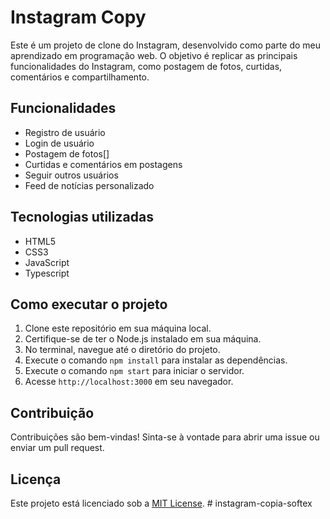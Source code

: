 # Instagram Copy

Este é um projeto de clone do Instagram, desenvolvido como parte do meu aprendizado em programação web. O objetivo é replicar as principais funcionalidades do Instagram, como postagem de fotos, curtidas, comentários e compartilhamento.

## Funcionalidades

- Registro de usuário
- Login de usuário
- Postagem de fotos[]
- Curtidas e comentários em postagens
- Seguir outros usuários
- Feed de notícias personalizado

## Tecnologias utilizadas

- HTML5
- CSS3
- JavaScript
- Typescript

## Como executar o projeto

1. Clone este repositório em sua máquina local.
2. Certifique-se de ter o Node.js instalado em sua máquina.
3. No terminal, navegue até o diretório do projeto.
4. Execute o comando `npm install` para instalar as dependências.
5. Execute o comando `npm start` para iniciar o servidor.
6. Acesse `http://localhost:3000` em seu navegador.

## Contribuição

Contribuições são bem-vindas! Sinta-se à vontade para abrir uma issue ou enviar um pull request.

## Licença

Este projeto está licenciado sob a [MIT License](LICENSE).
#   i n s t a g r a m - c o p i a - s o f t e x  
 